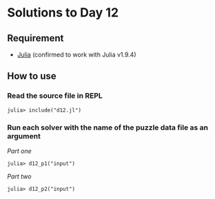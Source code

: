 # Solutions to Day 12

## Requirement

* [Julia](https://julialang.org/) (confirmed to work with Julia v1.9.4)

## How to use

### Read the source file in REPL

```console
julia> include("d12.jl")
```

### Run each solver with the name of the puzzle data file as an argument

*Part one*

```console
julia> d12_p1("input")
```

*Part two*

```console
julia> d12_p2("input")
```
